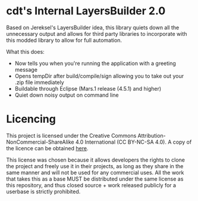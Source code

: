 # cdt's Internal LayersBuilder 2.0

Based on Jereksel's LayersBuilder idea, this library quiets down all the unnecessary output 
and allows for third party libraries to incorporate with this modded library to allow for 
full automation.

What this does:
- Now tells you when you're running the application with a greeting message
- Opens tempDir after build/compile/sign allowing you to take out your .zip file immediately
- Buildable through Eclipse (Mars.1 release (4.5.1) and higher)
- Quiet down noisy output on command line

# Licencing

This project is licensed under the Creative Commons Attribution-NonCommercial-ShareAlike 4.0 International (CC BY-NC-SA 4.0). A copy of the licence can be obtained [here](http://creativecommons.org/licenses/by-nc-sa/4.0/legalcode).

This license was chosen because it allows developers the rights to clone the project and freely use it in their projects, as long as they share in the same manner and will not be used for any commercial uses. All the work that takes this as a base MUST be distributed under the same license as this repository, and thus closed source + work released publicly for a userbase is strictly prohibited.
